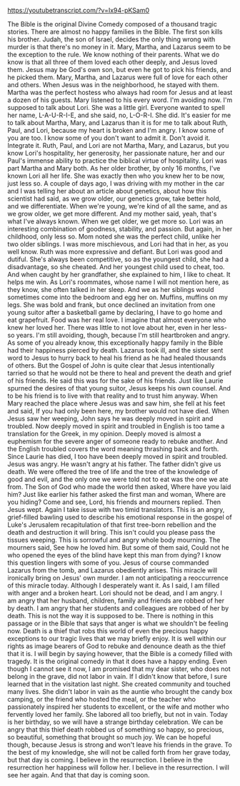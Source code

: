 https://youtubetranscript.com/?v=Ix94-pKSam0

 The Bible is the original Divine Comedy composed of a thousand tragic stories. There are almost no happy families in the Bible. The first son kills his brother. Judah, the son of Israel, decides the only thing wrong with murder is that there's no money in it. Mary, Martha, and Lazarus seem to be the exception to the rule. We know nothing of their parents. What we do know is that all three of them loved each other deeply, and Jesus loved them. Jesus may be God's own son, but even he got to pick his friends, and he picked them. Mary, Martha, and Lazarus were full of love for each other and others. When Jesus was in the neighborhood, he stayed with them. Martha was the perfect hostess who always had room for Jesus and at least a dozen of his guests. Mary listened to his every word. I'm avoiding now. I'm supposed to talk about Lori. She was a little girl. Everyone wanted to spell her name, L-A-U-R-I-E, and she said, no, L-O-R-I. She did. It's easier for me to talk about Martha, Mary, and Lazarus than it is for me to talk about Ruth, Paul, and Lori, because my heart is broken and I'm angry. I know some of you are too. I know some of you don't want to admit it. Don't avoid it. Integrate it. Ruth, Paul, and Lori are not Martha, Mary, and Lazarus, but you know Lori's hospitality, her generosity, her passionate nature, her and our Paul's immense ability to practice the biblical virtue of hospitality. Lori was part Martha and Mary both. As her older brother, by only 16 months, I've known Lori all her life. She was exactly then who you knew her to be now, just less so. A couple of days ago, I was driving with my mother in the car and I was telling her about an article about genetics, about how this scientist had said, as we grow older, our genetics grow, take better hold, and we differentiate. When we're young, we're kind of all the same, and as we grow older, we get more different. And my mother said, yeah, that's what I've always known. When we get older, we get more so. Lori was an interesting combination of goodness, stability, and passion. But again, in her childhood, only less so. Mom noted she was the perfect child, unlike her two older siblings. I was more mischievous, and Lori had that in her, as you well know. Ruth was more expressive and defiant. But Lori was good and dutiful. She's always been competitive, so as the youngest child, she had a disadvantage, so she cheated. And her youngest child used to cheat, too. And when caught by her grandfather, she explained to him, I like to cheat. It helps me win. As Lori's roommates, whose name I will not mention here, as they know, she often talked in her sleep. And we as her siblings would sometimes come into the bedroom and egg her on. Muffins, muffins on my legs. She was bold and frank, but once declined an invitation from one young suitor after a basketball game by declaring, I have to go home and eat grapefruit. Food was her real love. I imagine that almost everyone who knew her loved her. There was little to not love about her, even in her less-so years. I'm still avoiding, though, because I'm still heartbroken and angry. As some of you already know, this exceptionally happy family in the Bible had their happiness pierced by death. Lazarus took ill, and the sister sent word to Jesus to hurry back to heal his friend as he had healed thousands of others. But the Gospel of John is quite clear that Jesus intentionally tarried so that he would not be there to heal and prevent the death and grief of his friends. He said this was for the sake of his friends. Just like Laurie spurned the desires of that young suitor, Jesus keeps his own counsel. And to be his friend is to live with that reality and to trust him anyway. When Mary reached the place where Jesus was and saw him, she fell at his feet and said, If you had only been here, my brother would not have died. When Jesus saw her weeping, John says he was deeply moved in spirit and troubled. Now deeply moved in spirit and troubled in English is too tame a translation for the Greek, in my opinion. Deeply moved is almost a euphemism for the severe anger of someone ready to rebuke another. And the English troubled covers the word meaning thrashing back and forth. Since Laurie has died, I too have been deeply moved in spirit and troubled. Jesus was angry. He wasn't angry at his father. The father didn't give us death. We were offered the tree of life and the tree of the knowledge of good and evil, and the only one we were told not to eat was the one we ate from. The Son of God who made the world then asked, Where have you laid him? Just like earlier his father asked the first man and woman, Where are you hiding? Come and see, Lord, his friends and mourners replied. Then Jesus wept. Again I take issue with two timid translators. This is an angry, grief-filled bawling used to describe his emotional response in the gospel of Luke's Jerusalem recapitulation of that first tree-born rebellion and the death and destruction it will bring. This isn't could you please pass the tissues weeping. This is sorrowful and angry whole body mourning. The mourners said, See how he loved him. But some of them said, Could not he who opened the eyes of the blind have kept this man from dying? I know this question lingers with some of you. Jesus of course commanded Lazarus from the tomb, and Lazarus obediently arises. This miracle will ironically bring on Jesus' own murder. I am not anticipating a reoccurrence of this miracle today. Although I desperately want it. As I said, I am filled with anger and a broken heart. Lori should not be dead, and I am angry. I am angry that her husband, children, family and friends are robbed of her by death. I am angry that her students and colleagues are robbed of her by death. This is not the way it is supposed to be. There is nothing in this passage or in the Bible that says that anger is what we shouldn't be feeling now. Death is a thief that robs this world of even the precious happy exceptions to our tragic lives that we may briefly enjoy. It is well within our rights as image bearers of God to rebuke and denounce death as the thief that it is. I will begin by saying however, that the Bible is a comedy filled with tragedy. It is the original comedy in that it does have a happy ending. Even though I cannot see it now, I am promised that my dear sister, who does not belong in the grave, did not labor in vain. If I didn't know that before, I sure learned that in the visitation last night. She created community and touched many lives. She didn't labor in vain as the auntie who brought the candy box camping, or the friend who hosted the meal, or the teacher who passionately inspired her students to excellent, or the wife and mother who fervently loved her family. She labored all too briefly, but not in vain. Today is her birthday, so we will have a strange birthday celebration. We can be angry that this thief death robbed us of something so happy, so precious, so beautiful, something that brought so much joy. We can be hopeful though, because Jesus is strong and won't leave his friends in the grave. To the best of my knowledge, she will not be called forth from her grave today, but that day is coming. I believe in the resurrection. I believe in the resurrection her happiness will follow her. I believe in the resurrection. I will see her again. And that that day is coming soon.